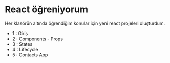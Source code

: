 # React öğreniyorum 
Her klasörün altında öğrendiğim konular için yeni react projeleri oluşturdum. 

- 1 : Giriş
- 2 : Components - Props
- 3 : States
- 4 : Lifecycle
- 5 : Contacts App


